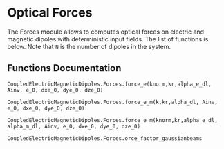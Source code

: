  # Optical Forces

The Forces module allows to computes optical forces on electric and magnetic dipoles with deterministic input fields. The list of functions is below. Note that `N` is the number of dipoles in the system. 
 
 ## Functions Documentation

```@docs
CoupledElectricMagneticDipoles.Forces.force_e(knorm,kr,alpha_e_dl, Ainv, e_0, dxe_0, dye_0, dze_0)
```

```@docs
CoupledElectricMagneticDipoles.Forces.force_e_m(k,kr,alpha_dl, Ainv, e_0, dxe_0, dye_0, dze_0)
```

```@docs
CoupledElectricMagneticDipoles.Forces.force_e_m(knorm,kr,alpha_e_dl, alpha_m_dl, Ainv, e_0, dxe_0, dye_0, dze_0)
```

```@docs
CoupledElectricMagneticDipoles.Forces.orce_factor_gaussianbeams
```
